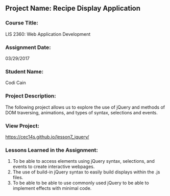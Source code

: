 ## Project Name:  Recipe Display Application

### Course Title:
LIS 2360:  Web Application Development

### Assignment Date:  
03/29/2017

### Student Name:  
Codi Cain

### Project Description:
The following project allows us to explore the use of jQuery and methods of DOM traversing, animations, and types of syntax, selections and events.

### View Project:
https://cec14s.github.io/lesson7_jquery/

### Lessons Learned in the Assignment:
1. To be able to access elements using jQuery syntax, selections, and events to create interactive webpages.
2. The use of build-in jQuery syntax to easily build displays within the .js files. 
3.  To be able to be able to use commonly used jQuery to be able to implement effects with minimal code. 
